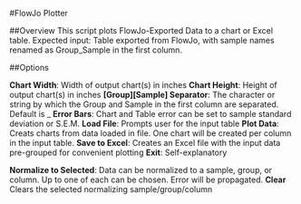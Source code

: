 #FlowJo Plotter

##Overview
This script plots FlowJo-Exported Data to a chart or Excel table.
Expected input: Table exported from FlowJo, with sample names renamed as Group_Sample in the first column.

##Options

**Chart Width**: Width of output chart(s) in inches
**Chart Height**: Height of output chart(s) in inches
**[Group][Sample] Separator**: The character or string by which the Group and Sample in the first column are separated. Default is _
**Error Bars**: Chart and Table error can be set to sample standard deviation or S.E.M.
**Load File**: Prompts user for the input table
**Plot Data**: Creats charts from data loaded in file. One chart will be created per column in the input table.
**Save to Excel**: Creates an Excel file with the input data pre-grouped for convenient plotting
**Exit**: Self-explanatory

**Normalize to Selected**: Data can be normalized to a sample, group, or column. Up to one of each can be chosen. Error will be propagated.
**Clear** Clears the selected normalizing sample/group/column
